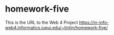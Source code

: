 # homework-five

This is the URL to the Web 4 Project
https://in-info-web4.informatics.iupui.edu/~tintin/homework-five/
